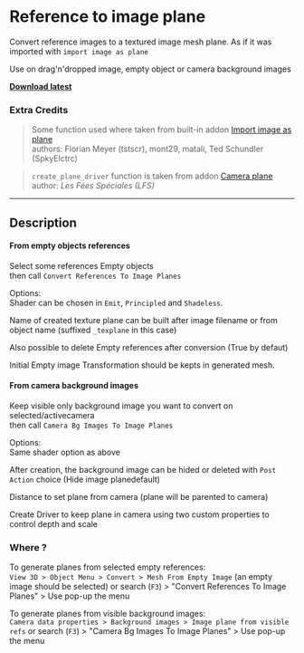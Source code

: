 # Reference to image plane

Convert reference images to a textured image mesh plane.
As if it was imported with `import image as plane`

Use on drag'n'dropped image, empty object or camera background images

**[Download latest](https://github.com/Pullusb/ref_to_image_plane/archive/refs/heads/main.zip)**


### Extra Credits  
>Some function used where taken from built-in addon [Import image as plane](https://github.com/sobotka/blender-addons/blob/master/io_import_images_as_planes.py)  
> authors: Florian Meyer (tstscr), mont29, matali, Ted Schundler (SpkyElctrc)

> `create_plane_driver` function is taken from  addon [Camera plane](https://gitlab.com/lfs.coop/blender/camera-plane)  
> author: _Les Fées Spéciales (LFS)_
---  

## Description

#### From empty objects references

Select some references Empty objects  
then call `Convert References To Image Planes`


Options:  
Shader can be chosen in `Emit`, `Principled` and `Shadeless`.  

Name of created texture plane can be built after image filename or from object name (suffixed `_texplane` in this case)

Also possible to delete Empty references after conversion (True by defaut)

Initial Empty image Transformation should be kepts in generated mesh.

#### From camera background images

Keep visible only background image you want to convert on selected/activecamera  
then call `Camera Bg Images To Image Planes`

Options:  
Same shader option as above

After creation, the background image can be hided or deleted with `Post Action` choice (Hide image planedefault)

Distance to set plane from camera (plane will be parented to camera)

Create Driver to keep plane in camera using two custom properties to control depth and scale

### Where ?

To generate planes from selected empty references:  
`View 3D > Object Menu > Convert > Mesh From Empty Image` (an empty image should be selected)
or search (`F3`) > "Convert References To Image Planes" > Use pop-up the menu

To generate planes from visible background images:  
`Camera data properties > Background images > Image plane from visible refs`
or search (`F3`) > "Camera Bg Images To Image Planes" > Use pop-up the menu

